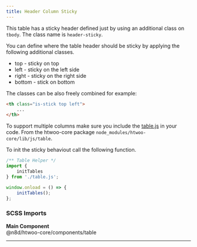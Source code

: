 ```yaml
---
title: Header Column Sticky
---
```

This table has a sticky header defined just by using an additional class on `tbody`. The class name is `header-sticky`.

You can define where the table header should be sticky by applying the following additional classes.

* top - sticky on top
* left - sticky on the left side
* right - sticky on the right side
* bottom - stick on bottom

The classes can be also freely combined for example:

```html
<th class="is-stick top left">
    ...
</th>
```

To support multiple columns make sure you include the [table.js](../../js/table) in your code. From the htwoo-core package `node_modules/htwoo-core/lib/js/table`.

To init the sticky behaviout call the following function.

```javascript
/** Table Helper */
import {
    initTables
} from './table.js';

window.onload = () => {
    initTables();
};
```

### SCSS Imports

**Main Component**\
@n8d/htwoo-core/components/table

***
